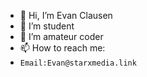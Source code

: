 - 👋 Hi, I’m Evan Clausen
- 👀 I’m student
- 🌱 I’m amateur coder
- 📫 How to reach me:
- ```Email:Evan@starxmedia.link```

<!---
EvanClausen111/EvanClausen111 is a ✨ special ✨ repository because its `README.md` (this file) appears on your GitHub profile.
You can click the Preview link to take a look at your changes.
--->
